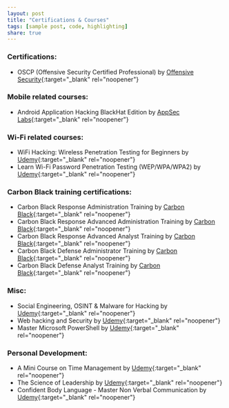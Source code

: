 ```yaml
---
layout: post
title: "Certifications & Courses"
tags: [sample post, code, highlighting]
share: true
---
```


### Certifications:
* OSCP (Offensive Security Certified Professional) by [Offensive Security](https://www.offensive-security.com/){:target="_blank" rel="noopener"}

###	Mobile related courses:

* Android Application Hacking BlackHat Edition by [AppSec Labs](https://appsec-labs.com/){:target="_blank" rel="noopener"}

### Wi-Fi related courses:

* WiFi Hacking: Wireless Penetration Testing for Beginners by [Udemy](https://www.udemy.com/user/jason-dion/){:target="_blank" rel="noopener"}
* Learn Wi-Fi Password Penetration Testing (WEP/WPA/WPA2) by [Udemy](https://www.udemy.com/user/zaidsabih/){:target="_blank" rel="noopener"}

### Carbon Black training certifications: 

* Carbon Black Response Administration Training by [Carbon Black](https://www.carbonblack.com/){:target="_blank" rel="noopener"}
* Carbon Black Response Advanced Administration Training by [Carbon Black](https://www.carbonblack.com/){:target="_blank" rel="noopener"}
* Carbon Black Response Advanced Analyst Training by [Carbon Black](https://www.carbonblack.com/){:target="_blank" rel="noopener"}
* Carbon Black Defense Administrator Training by [Carbon Black](https://www.carbonblack.com/){:target="_blank" rel="noopener"}
* Carbon Black Defense Analyst Training by [Carbon Black](https://www.carbonblack.com/){:target="_blank" rel="noopener"}

### Misc:
* Social Engineering, OSINT & Malware for Hacking by [Udemy](https://www.udemy.com/user/muharrem-aydin-2/){:target="_blank" rel="noopener"}
* Web hacking and Security by [Udemy](https://www.udemy.com/user/infysec-2/){:target="_blank" rel="noopener"}
* Master Microsoft PowerShell by [Udemy](https://www.udemy.com/user/techmountainconsulting/){:target="_blank" rel="noopener"}

### Personal Development:

* A Mini Course on Time Management by [Udemy](https://www.udemy.com/user/brandonhakim/){:target="_blank" rel="noopener"}
* The Science of Leadership by [Udemy](https://www.udemy.com/user/gregorycaremans/){:target="_blank" rel="noopener"}
* Confident Body Language - Master Non Verbal Communication by [Udemy](https://www.udemy.com/user/jimmynaraine/){:target="_blank" rel="noopener"}
